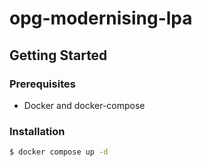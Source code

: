 # opg-modernising-lpa
## Getting Started
### Prerequisites
* Docker and docker-compose

### Installation
```bash
$ docker compose up -d
```

